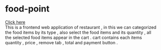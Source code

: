 # food-point  
 [Click here](https://avigajjewar.github.io/) 
 <br/>
This is a frontend web application of restaurant , in this we can categorized the food items by its type , also select the food items and its quantity ,  all the selected food items appear in the cart . cart contains each items quantity , price , remove tab ,  total   and  payment button . 

 
